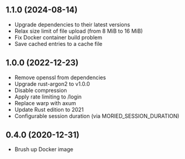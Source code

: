 ## 1.1.0 (2024-08-14)
* Upgrade dependencies to their latest versions
* Relax size limit of file upload (from 8 MiB to 16 MiB)
* Fix Docker container build problem
* Save cached entries to a cache file

## 1.0.0 (2022-12-23)
* Remove openssl from dependencies
* Upgrade rust-argon2 to v1.0.0
* Disable compression
* Apply rate limiting to /login
* Replace warp with axum 
* Update Rust edition to 2021
* Configurable session duration (via MORIED_SESSION_DURATION)

## 0.4.0 (2020-12-31)
* Brush up Docker image
